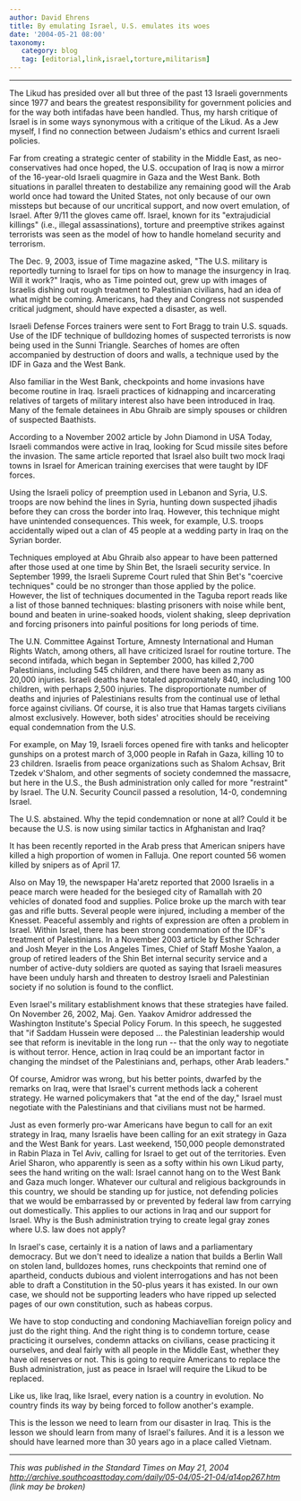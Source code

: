 ```yaml
---
author: David Ehrens
title: By emulating Israel, U.S. emulates its woes
date: '2004-05-21 08:00'
taxonomy:
   category: blog
   tag: [editorial,link,israel,torture,militarism]
---
```

---

The Likud has presided over all but three of the past 13 Israeli governments since 1977 and bears the greatest responsibility for government policies and for the way both intifadas have been handled. Thus, my harsh critique of Israel is in some ways synonymous with a critique of the Likud. As a Jew myself, I find no connection between Judaism's ethics and current Israeli policies. 

Far from creating a strategic center of stability in the Middle East, as neo-conservatives had once hoped, the U.S. occupation of Iraq is now a mirror of the 16-year-old Israeli quagmire in Gaza and the West Bank. Both situations in parallel threaten to destabilize any remaining good will the Arab world once had toward the United States, not only because of our own missteps but because of our uncritical support, and now overt emulation, of Israel. After 9/11 the gloves came off. Israel, known for its "extrajudicial killings" (i.e., illegal assassinations), torture and preemptive strikes against terrorists was seen as the model of how to handle homeland security and terrorism. 

The Dec. 9, 2003, issue of Time magazine asked, "The U.S. military is reportedly turning to Israel for tips on how to manage the insurgency in Iraq. Will it work?" Iraqis, who as Time pointed out, grew up with images of Israelis dishing out rough treatment to Palestinian civilians, had an idea of what might be coming. Americans, had they and Congress not suspended critical judgment, should have expected a disaster, as well. 

Israeli Defense Forces trainers were sent to Fort Bragg to train U.S. squads. Use of the IDF technique of bulldozing homes of suspected terrorists is now being used in the Sunni Triangle. Searches of homes are often accompanied by destruction of doors and walls, a technique used by the IDF in Gaza and the West Bank. 

Also familiar in the West Bank, checkpoints and home invasions have become routine in Iraq. Israeli practices of kidnapping and incarcerating relatives of targets of military interest also have been introduced in Iraq. Many of the female detainees in Abu Ghraib are simply spouses or children of suspected Baathists. 

According to a November 2002 article by John Diamond in USA Today, Israeli commandos were active in Iraq, looking for Scud missile sites before the invasion. The same article reported that Israel also built two mock Iraqi towns in Israel for American training exercises that were taught by IDF forces. 

Using the Israeli policy of preemption used in Lebanon and Syria, U.S. troops are now behind the lines in Syria, hunting down suspected jihadis before they can cross the border into Iraq. However, this technique might have unintended consequences. This week, for example, U.S. troops accidentally wiped out a clan of 45 people at a wedding party in Iraq on the Syrian border. 

Techniques employed at Abu Ghraib also appear to have been patterned after those used at one time by Shin Bet, the Israeli security service. In September 1999, the Israeli Supreme Court ruled that Shin Bet's "coercive techniques" could be no stronger than those applied by the police. However, the list of techniques documented in the Taguba report reads like a list of those banned techniques: blasting prisoners with noise while bent, bound and beaten in urine-soaked hoods, violent shaking, sleep deprivation and forcing prisoners into painful positions for long periods of time. 

The U.N. Committee Against Torture, Amnesty International and Human Rights Watch, among others, all have criticized Israel for routine torture. The second intifada, which began in September 2000, has killed 2,700 Palestinians, including 545 children, and there have been as many as 20,000 injuries. Israeli deaths have totaled approximately 840, including 100 children, with perhaps 2,500 injuries. The disproportionate number of deaths and injuries of Palestinians results from the continual use of lethal force against civilians. Of course, it is also true that Hamas targets civilians almost exclusively. However, both sides' atrocities should be receiving equal condemnation from the U.S. 

For example, on May 19, Israeli forces opened fire with tanks and helicopter gunships on a protest march of 3,000 people in Rafah in Gaza, killing 10 to 23 children. Israelis from peace organizations such as Shalom Achsav, Brit Tzedek v'Shalom, and other segments of society condemned the massacre, but here in the U.S., the Bush administration only called for more "restraint" by Israel. The U.N. Security Council passed a resolution, 14-0, condemning Israel. 

The U.S. abstained. Why the tepid condemnation or none at all? Could it be because the U.S. is now using similar tactics in Afghanistan and Iraq? 

It has been recently reported in the Arab press that American snipers have killed a high proportion of women in Falluja. One report counted 56 women killed by snipers as of April 17. 

Also on May 19, the newspaper Ha'aretz reported that 2000 Israelis in a peace march were headed for the besieged city of Ramallah with 20 vehicles of donated food and supplies. Police broke up the march with tear gas and rifle butts. Several people were injured, including a member of the Knesset. Peaceful assembly and rights of expression are often a problem in Israel. Within Israel, there has been strong condemnation of the IDF's treatment of Palestinians. In a November 2003 article by Esther Schrader and Josh Meyer in the Los Angeles Times, Chief of Staff Moshe Yaalon, a group of retired leaders of the Shin Bet internal security service and a number of active-duty soldiers are quoted as saying that Israeli measures have been unduly harsh and threaten to destroy Israeli and Palestinian society if no solution is found to the conflict. 

Even Israel's military establishment knows that these strategies have failed. On November 26, 2002, Maj. Gen. Yaakov Amidror addressed the Washington Institute's Special Policy Forum. In this speech, he suggested that "if Saddam Hussein were deposed ... the Palestinian leadership would see that reform is inevitable in the long run -- that the only way to negotiate is without terror. Hence, action in Iraq could be an important factor in changing the mindset of the Palestinians and, perhaps, other Arab leaders." 

Of course, Amidror was wrong, but his better points, dwarfed by the remarks on Iraq, were that Israel's current methods lack a coherent strategy. He warned policymakers that "at the end of the day," Israel must negotiate with the Palestinians and that civilians must not be harmed. 

Just as even formerly pro-war Americans have begun to call for an exit strategy in Iraq, many Israelis have been calling for an exit strategy in Gaza and the West Bank for years. Last weekend, 150,000 people demonstrated in Rabin Plaza in Tel Aviv, calling for Israel to get out of the territories. Even Ariel Sharon, who apparently is seen as a softy within his own Likud party, sees the hand writing on the wall: Israel cannot hang on to the West Bank and Gaza much longer. Whatever our cultural and religious backgrounds in this country, we should be standing up for justice, not defending policies that we would be embarrassed by or prevented by federal law from carrying out domestically. This applies to our actions in Iraq and our support for Israel. Why is the Bush administration trying to create legal gray zones where U.S. law does not apply? 

In Israel's case, certainly it is a nation of laws and a parliamentary democracy. But we don't need to idealize a nation that builds a Berlin Wall on stolen land, bulldozes homes, runs checkpoints that remind one of apartheid, conducts dubious and violent interrogations and has not been able to draft a Constitution in the 50-plus years it has existed. In our own case, we should not be supporting leaders who have ripped up selected pages of our own constitution, such as habeas corpus. 

We have to stop conducting and condoning Machiavellian foreign policy and just do the right thing. And the right thing is to condemn torture, cease practicing it ourselves, condemn attacks on civilians, cease practicing it ourselves, and deal fairly with all people in the Middle East, whether they have oil reserves or not. This is going to require Americans to replace the Bush administration, just as peace in Israel will require the Likud to be replaced. 

Like us, like Iraq, like Israel, every nation is a country in evolution. No country finds its way by being forced to follow another's example. 

This is the lesson we need to learn from our disaster in Iraq. This is the lesson we should learn from many of Israel's failures. And it is a lesson we should have learned more than 30 years ago in a place called Vietnam. 

-----

*This was published in the Standard Times on May 21, 2004*<br>
*<http://archive.southcoasttoday.com/daily/05-04/05-21-04/a14op267.htm>*<br>
*(link may be broken)*
